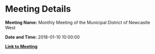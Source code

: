 # Meeting Details

**Meeting Name:** Monthly Meeting of the Municipal District of Newcastle West

**Date and Time:** 2018-01-10 10:00:00

**[Link to Meeting](https://www.limerick.ie/council/whats-on/monthly-meeting-municipal-district-newcastle-west-25)**
